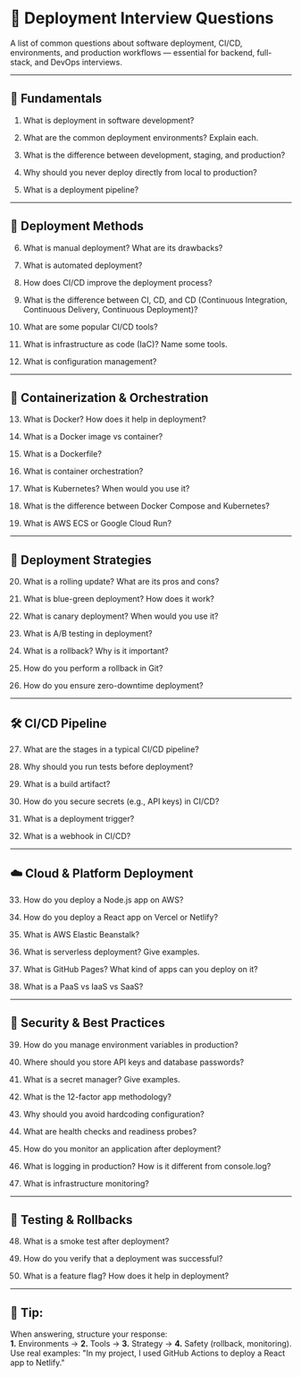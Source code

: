# 🚀 Deployment Interview Questions

A list of common questions about software deployment, CI/CD, environments, and production workflows — essential for backend, full-stack, and DevOps interviews.

---

## 🧩 Fundamentals

1. What is deployment in software development?

2. What are the common deployment environments? Explain each.

3. What is the difference between development, staging, and production?

4. Why should you never deploy directly from local to production?

5. What is a deployment pipeline?

---

## 🔄 Deployment Methods

6. What is manual deployment? What are its drawbacks?

7. What is automated deployment?

8. How does CI/CD improve the deployment process?

9. What is the difference between CI, CD, and CD (Continuous Integration, Continuous Delivery, Continuous Deployment)?

10. What are some popular CI/CD tools?

11. What is infrastructure as code (IaC)? Name some tools.

12. What is configuration management?

---

## 🐳 Containerization & Orchestration

13. What is Docker? How does it help in deployment?

14. What is a Docker image vs container?

15. What is a Dockerfile?

16. What is container orchestration?

17. What is Kubernetes? When would you use it?

18. What is the difference between Docker Compose and Kubernetes?

19. What is AWS ECS or Google Cloud Run?

---

## 🚦 Deployment Strategies

20. What is a rolling update? What are its pros and cons?

21. What is blue-green deployment? How does it work?

22. What is canary deployment? When would you use it?

23. What is A/B testing in deployment?

24. What is a rollback? Why is it important?

25. How do you perform a rollback in Git?

26. How do you ensure zero-downtime deployment?

---

## 🛠 CI/CD Pipeline

27. What are the stages in a typical CI/CD pipeline?

28. Why should you run tests before deployment?

29. What is a build artifact?

30. How do you secure secrets (e.g., API keys) in CI/CD?

31. What is a deployment trigger?

32. What is a webhook in CI/CD?

---

## ☁️ Cloud & Platform Deployment

33. How do you deploy a Node.js app on AWS?

34. How do you deploy a React app on Vercel or Netlify?

35. What is AWS Elastic Beanstalk?

36. What is serverless deployment? Give examples.

37. What is GitHub Pages? What kind of apps can you deploy on it?

38. What is a PaaS vs IaaS vs SaaS?

---

## 🔐 Security & Best Practices

39. How do you manage environment variables in production?

40. Where should you store API keys and database passwords?

41. What is a secret manager? Give examples.

42. What is the 12-factor app methodology?

43. Why should you avoid hardcoding configuration?

44. What are health checks and readiness probes?

45. How do you monitor an application after deployment?

46. What is logging in production? How is it different from console.log?

47. What is infrastructure monitoring?

---

## 🧪 Testing & Rollbacks

48. What is a smoke test after deployment?

49. How do you verify that a deployment was successful?

50. What is a feature flag? How does it help in deployment?

---

## 📌 Tip:
When answering, structure your response:  
**1.** Environments → **2.** Tools → **3.** Strategy → **4.** Safety (rollback, monitoring).  
Use real examples: "In my project, I used GitHub Actions to deploy a React app to Netlify."
